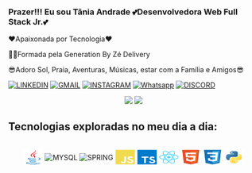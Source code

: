 ### Prazer!!! Eu sou Tânia Andrade 💕Desenvolvedora Web Full Stack Jr.💕

❤️Apaixonada por Tecnologia❤️

👩‍🎓Formada pela Generation By Zé Delivery

😎Adoro Sol, Praia, Aventuras, Músicas, estar com a Família e Amigos😎


[![LINKEDIN](https://img.shields.io/badge/LinkedIn-0077B5?style=for-the-badge&logo=linkedin&logoColor=white)](https://www.linkedin.com/in/tania-aparecida-da-rocha-andrade/)
[![GMAIL](https://img.shields.io/badge/Gmail-D14836?style=for-the-badge&logo=gmail&logoColor=white)](https://mail.google.com/mail/ta.nia198477@gmail.com)
[![INSTAGRAM](https://img.shields.io/badge/Instagram-E4405F?style=for-the-badge&logo=instagram&logoColor=white)](https://www.instagram.com/taniaandrade1984/)
[![Whatsapp](https://img.shields.io/badge/WhatsApp-25D366?style=for-the-badge&logo=whatsapp&logoColor=white)](https://wa.me/+5511980326635)
[![DISCORD](https://img.shields.io/badge/Discord-7289DA?style=for-the-badge&logo=discord&logoColor=white)](https://discord.com/channels/@me)



<div align="center">
  
<img height="150em" src="https://github-readme-stats.vercel.app/api?username=TaniaAndrade1984&count_private=true&theme=dracula"/>
  <img height="150em" src="https://github-readme-stats.vercel.app/api/top-langs/?username=TaniaAndrade1984&layout=compact&langs_count=7&theme=dracula"/>
</div> 




## Tecnologias exploradas no meu dia a dia:


<div style="display: inline_block" align="center" ><br>
  <img align="center" alt="Tania-Java" height="30" width="40" src="https://raw.githubusercontent.com/devicons/devicon/master/icons/java/java-original.svg">
  <img align="center" alt="MYSQL" src="https://img.shields.io/badge/MySQL-00000F?style=for-the-badge&logo=mysql&logoColor=white"/>
  <img align="center" alt="SPRING" src="https://img.shields.io/badge/Spring-6DB33F?style=for-the-badge&logo=spring&logoColor=white"/>
  <img align="center" alt="Tania-Js" height="30" width="40" src="https://raw.githubusercontent.com/devicons/devicon/master/icons/javascript/javascript-plain.svg">
  <img align="center" alt="Tania-Ts" height="30" width="40" src="https://raw.githubusercontent.com/devicons/devicon/master/icons/typescript/typescript-plain.svg">
  <img align="center" alt="Tania-React" height="30" width="40" src="https://raw.githubusercontent.com/devicons/devicon/master/icons/react/react-original.svg">
  <img align="center" alt="Tania-HTML" height="30" width="40" src="https://raw.githubusercontent.com/devicons/devicon/master/icons/html5/html5-original.svg">
  <img align="center" alt="Tania-CSS" height="30" width="40" src="https://raw.githubusercontent.com/devicons/devicon/master/icons/css3/css3-original.svg">
  <img align="center" alt="Tania-Python" height="30" width="40" src="https://raw.githubusercontent.com/devicons/devicon/master/icons/python/python-original.svg">
</div>
